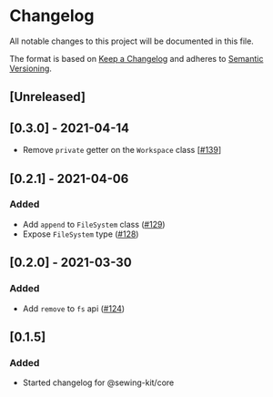 # Changelog

All notable changes to this project will be documented in this file.

The format is based on [Keep a Changelog](http://keepachangelog.com/en/1.0.0/)
and adheres to [Semantic Versioning](http://semver.org/spec/v2.0.0.html).

## [Unreleased]

## [0.3.0] - 2021-04-14

- Remove `private` getter on the `Workspace` class [[#139](https://github.com/Shopify/sewing-kit-next/pull/139)]

## [0.2.1] - 2021-04-06

### Added

- Add `append` to `FileSystem` class ([#129](https://github.com/Shopify/sewing-kit-next/pull/129))
- Expose `FileSystem` type ([#128](https://github.com/Shopify/sewing-kit-next/pull/128))

## [0.2.0] - 2021-03-30

### Added

- Add `remove` to `fs` api ([#124](https://github.com/Shopify/sewing-kit-next/pull/124))

## [0.1.5]

### Added

- Started changelog for @sewing-kit/core
